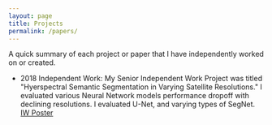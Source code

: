 ```yaml
---
layout: page
title: Projects
permalink: /papers/
---
```

A quick summary of each project or paper that I have independently worked on or created. 

- 2018 Independent Work:  My Senior Independent Work Project was titled "Hyerspectral Semantic Segmentation in Varying Satellite Resolutions." I evaluated various Neural Network models performance dropoff with declining resolutions. I evaluated U-Net, and varying types of SegNet. <a href="{{ site.baseurl }}/poster.pdf">IW Poster</a>
